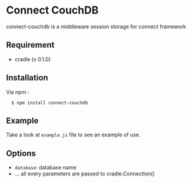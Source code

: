 # Connect CouchDB

connect-couchdb is a middleware session storage for connect framework

## Requirement

 - cradle (v 0.1.0)

## Installation

Via npm :

	  $ npm install connect-couchdb

## Example

Take a look at `example.js` file to see an example of use.

## Options

 - `database`: database name
 - ... all every parameters are passed to cradle.Connection()